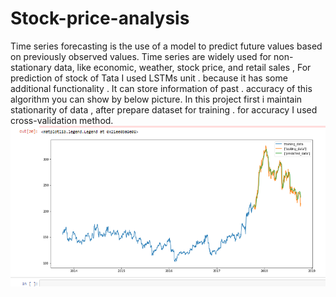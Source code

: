 # Stock-price-analysis
Time series forecasting is the use of a model to predict future values based on previously observed values. Time series are widely used for non-stationary data, like economic,
weather, stock price, and retail sales , For prediction of stock of Tata I used LSTMs unit . because it has some additional functionality . It can store information of past . 
accuracy of  this algorithm you can show by below picture. In this project first i maintain stationarity of data , after prepare dataset for training . for accuracy I used 
cross-validation method.
![](https://github.com/Dhruvil1632/output/blob/master/output%20images/price%20prediction.PNG)
